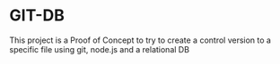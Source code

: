 # GIT-DB
This project is a Proof of Concept to try to create a control version to a specific file using git, node.js and a relational DB 
